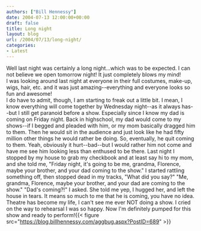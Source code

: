 ```yaml
---
authors: ["Bill Hennessy"]
date: 2004-07-13 12:00:00+00:00
draft: false
title: Long night
layout: blog
url: /2004/07/13/long-night/
categories:
- Latest
---
```


Well last night was certainly a long night...which was to be expected. I can not believe we open tomorrow night! It just completely blows my mind!  
I was looking around last night at everyone in their full costumes, make-up, wigs, hair, etc. and it was just amazing--everything and everyone looks so fun and awesome!  
I do have to admit, though, I am starting to freak out a little bit. I mean, I know everything will come together by Wednesday night--as it always has--but I still get paranoid before a show. Especially since I know my dad is coming on Friday night. Back in highschool, my dad would come to my shows--if I begged and pleaded with him, or my mom basically dragged him to them. Then he would sit in the audience and just look like he had fifty million other things he would rather be doing. So, eventually, he quit coming to them. Yeah, obviously it hurt--bad--but I would rather him not come and have me see him looking less than enthused to be there. Last night I stopped by my house to grab my checkbook and at least say hi to my mom, and she told me, "Friday night, it's going to be me, grandma, Florence, maybe your brother, and your dad coming to the show." I started rattling something off, then stopped dead in my tracks, "What did you say?" "Me, grandma, Florence, maybe your brother, and your dad are coming to the show." "Dad's coming?!" I asked. She told me yep, I hugged her, and left the house in tears. It means so much to me that he is coming, you have no idea. Theatre has become my life, I can't see me ever NOT doing a show. I cried on the way to rehearsal I was so happy. Now I'm definitely pumped for this show and ready to perform!{{< figure src="https://blog.billhennessy.com/aggbug.aspx?PostID=689" >}}

